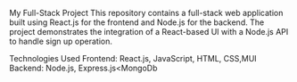 My Full-Stack Project
This repository contains a full-stack web application built using React.js for the frontend and Node.js for the backend. The project demonstrates the integration of a React-based UI with a Node.js API to handle sign up operation.

Technologies Used
Frontend: React.js, JavaScript, HTML, CSS,MUI
Backend: Node.js, Express.js<MongoDb
